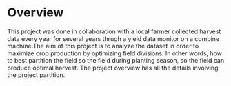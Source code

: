 # Overview
This project was done in collaboration with a local farmer collected harvest data every year for several years thrugh a yield data monitor on a combine machine.The aim of this project is to analyze the dataset in order to maximize crop production by optimizing field divisions. In other words, how to best partition the field so the field during planting season, so the field can produce optimal harvest. The project overview has all the details involving the project partition.
